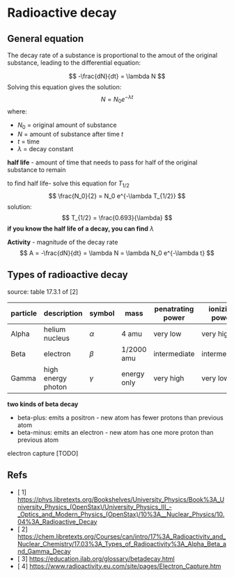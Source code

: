 # Radioactive decay

## General equation
The decay rate of a substance is proportional to the amout of the original substance, leading to the differential equation:

$$
-\frac{dN}{dt} = \lambda N
$$
Solving this equation gives the solution:
$$
N = N_0 e^{-\lambda t}
$$
where:
- $N_0$ = original amount of substance
- $N$ = amount of substance after time $t$
- $t$ = time
- $\lambda$ = decay constant



**half life** - amount of time that needs to pass for half of the original substance to remain


to find half life- solve this equation for $T_{1/2}$
$$
\frac{N_0}{2} = N_0 e^{-\lambda T_{1/2}}
$$
solution: 
$$
T_{1/2} = \frac{0.693}{\lambda}
$$
**if you know the half life of a decay, you can find** $\lambda$ 


**Activity** - magnitude of the decay rate
$$
A = -\frac{dN}{dt} = \lambda N = \lambda N_0 e^{-\lambda t}
$$

## Types of radioactive decay
source: table 17.3.1 of [2]

 | particle | description | symbol | mass | penatrating power | ionizing power | shielding |
 | --- | --- | --- | --- | --- | --- | --- |
 | Alpha | helium nucleus | $\alpha$ | 4 amu | very low | very high | paper / skin
 | Beta | electron | $\beta$ | 1/2000 amu | intermediate | intermediate | aluminum
 | Gamma | high energy photon | $\gamma$ | energy only | very high | very low | 2 inches lead
**two kinds of beta decay**
- beta-plus: emits a positron - new atom has fewer protons than previous atom
- beta-minus: emits an electron - new atom has one more proton than previous atom

electron capture [TODO]

## Refs
- [ 1] https://phys.libretexts.org/Bookshelves/University_Physics/Book%3A_University_Physics_(OpenStax)/University_Physics_III_-_Optics_and_Modern_Physics_(OpenStax)/10%3A__Nuclear_Physics/10.04%3A_Radioactive_Decay
- [ 2] https://chem.libretexts.org/Courses/can/intro/17%3A_Radioactivity_and_Nuclear_Chemistry/17.03%3A_Types_of_Radioactivity%3A_Alpha_Beta_and_Gamma_Decay
- [ 3] https://education.jlab.org/glossary/betadecay.html
- [ 4] https://www.radioactivity.eu.com/site/pages/Electron_Capture.htm